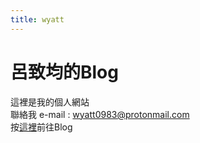 ```yaml
---
title: wyatt
---
```


# 呂致均的Blog

這裡是我的個人網站  
聯絡我 e-mail : wyatt0983@protonmail.com  
按[這裡](/blog)前往Blog  


